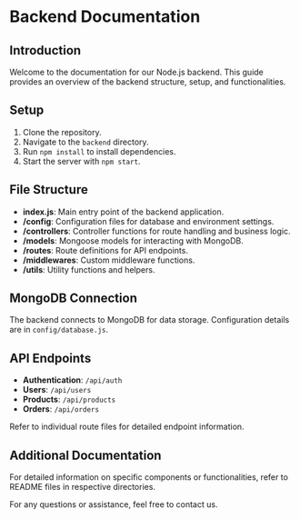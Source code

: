# Backend Documentation

## Introduction

Welcome to the documentation for our Node.js backend. This guide provides an overview of the backend structure, setup, and functionalities.

## Setup

1. Clone the repository.
2. Navigate to the `backend` directory.
3. Run `npm install` to install dependencies.
4. Start the server with `npm start`.

## File Structure

- **index.js**: Main entry point of the backend application.
- **/config**: Configuration files for database and environment settings.
- **/controllers**: Controller functions for route handling and business logic.
- **/models**: Mongoose models for interacting with MongoDB.
- **/routes**: Route definitions for API endpoints.
- **/middlewares**: Custom middleware functions.
- **/utils**: Utility functions and helpers.

## MongoDB Connection

The backend connects to MongoDB for data storage. Configuration details are in `config/database.js`.

## API Endpoints

- **Authentication**: `/api/auth`
- **Users**: `/api/users`
- **Products**: `/api/products`
- **Orders**: `/api/orders`

Refer to individual route files for detailed endpoint information.

## Additional Documentation

For detailed information on specific components or functionalities, refer to README files in respective directories.

For any questions or assistance, feel free to contact us.
